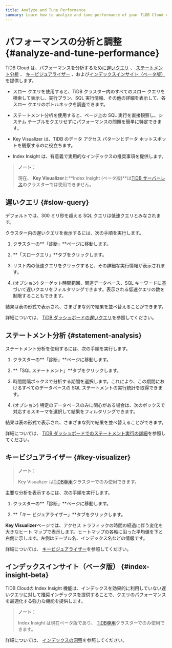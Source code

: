 ```yaml
---
title: Analyze and Tune Performance
summary: Learn how to analyze and tune performance of your TiDB Cloud cluster.
---
```


# パフォーマンスの分析と調整 {#analyze-and-tune-performance}

TiDB Cloud は、パフォーマンスを分析するために[<a href="#slow-query">遅いクエリ</a>](#slow-query) 、 [<a href="#statement-analysis">ステートメント分析</a>](#statement-analysis) 、 [<a href="#key-visualizer">キービジュアライザー</a>](#key-visualizer) 、および[<a href="#index-insight-beta">インデックスインサイト（ベータ版）</a>](#index-insight-beta)を提供します。

-   スロー クエリを使用すると、TiDB クラスター内のすべてのスロー クエリを検索して表示し、実行プラン、SQL 実行情報、その他の詳細を表示して、各スロー クエリのボトルネックを調査できます。

-   ステートメント分析を使用すると、ページ上の SQL 実行を直接観察し、システム テーブルをクエリせずにパフォーマンスの問題を簡単に特定できます。

-   Key Visualizer は、TiDB のデータ アクセス パターンとデータ ホットスポットを観察するのに役立ちます。

-   Index Insight は、有意義で実用的なインデックスの推奨事項を提供します。

> **ノート：**
>
> 現在、 **Key Visualizer**と**Index Insight (ベータ版)**は[<a href="/tidb-cloud/select-cluster-tier.md#tidb-serverless-beta">TiDB サーバーレス</a>](/tidb-cloud/select-cluster-tier.md#tidb-serverless-beta)のクラスターでは使用できません。

## 遅いクエリ {#slow-query}

デフォルトでは、300 ミリ秒を超える SQL クエリは低速クエリとみなされます。

クラスター内の遅いクエリを表示するには、次の手順を実行します。

1.  クラスターの**「診断」**ページに移動します。

2.  **「スロークエリ」**タブをクリックします。

3.  リスト内の低速クエリをクリックすると、その詳細な実行情報が表示されます。

4.  (オプション) ターゲット時間範囲、関連データベース、SQL キーワードに基づいて遅いクエリをフィルタリングできます。表示される低速クエリの数を制限することもできます。

結果は表の形式で表示され、さまざまな列で結果を並べ替えることができます。

詳細については、 [<a href="https://docs.pingcap.com/tidb/stable/dashboard-slow-query">TiDB ダッシュボードの遅いクエリ</a>](https://docs.pingcap.com/tidb/stable/dashboard-slow-query)を参照してください。

## ステートメント分析 {#statement-analysis}

ステートメント分析を使用するには、次の手順を実行します。

1.  クラスターの**「診断」**ページに移動します。

2.  **「SQL ステートメント」**タブをクリックします。

3.  時間間隔ボックスで分析する期間を選択します。これにより、この期間におけるすべてのデータベースの SQL ステートメントの実行統計を取得できます。

4.  (オプション) 特定のデータベースのみに関心がある場合は、次のボックスで対応するスキーマを選択して結果をフィルタリングできます。

結果は表の形式で表示され、さまざまな列で結果を並べ替えることができます。

詳細については、 [<a href="https://docs.pingcap.com/tidb/stable/dashboard-statement-details">TiDB ダッシュボードでのステートメント実行の詳細</a>](https://docs.pingcap.com/tidb/stable/dashboard-statement-details)を参照してください。

## キービジュアライザー {#key-visualizer}

> **ノート：**
>
> Key Visualizer は[<a href="/tidb-cloud/select-cluster-tier.md#tidb-dedicated">TiDB専用</a>](/tidb-cloud/select-cluster-tier.md#tidb-dedicated)クラスターでのみ使用できます。

主要な分析を表示するには、次の手順を実行します。

1.  クラスターの**「診断」**ページに移動します。

2.  **「キー ビジュアライザー」**タブをクリックします。

**Key Visualizer**ページでは、アクセス トラフィックの時間の経過に伴う変化を大きなヒート マップで表示します。ヒートマップの各軸に沿った平均値を下と右側に示します。左側はテーブル名、インデックス名などの情報です。

詳細については、 [<a href="https://docs.pingcap.com/tidb/stable/dashboard-key-visualizer">キービジュアライザー</a>](https://docs.pingcap.com/tidb/stable/dashboard-key-visualizer)を参照してください。

## インデックスインサイト（ベータ版） {#index-insight-beta}

TiDB Cloudの Index Insight 機能は、インデックスを効果的に利用していない遅いクエリに対して推奨インデックスを提供することで、クエリのパフォーマンスを最適化する強力な機能を提供します。

> **ノート：**
>
> Index Insight は現在ベータ版であり、 [<a href="/tidb-cloud/select-cluster-tier.md#tidb-dedicated">TiDB専用</a>](/tidb-cloud/select-cluster-tier.md#tidb-dedicated)クラスターでのみ使用できます。

詳細については、 [<a href="/tidb-cloud/index-insight.md">インデックスの洞察</a>](/tidb-cloud/index-insight.md)を参照してください。
